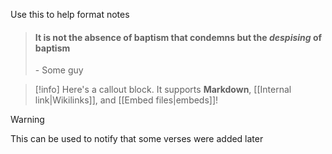 Use this to help format notes

> #### It is not the absence of baptism that condemns but the *despising* of baptism
> \- Some guy

> [!info]
> Here's a callout block.
> It supports **Markdown**, [[Internal link|Wikilinks]], and [[Embed files|embeds]]!

> [!warning]
> This can be used to notify that some verses were added later
>

